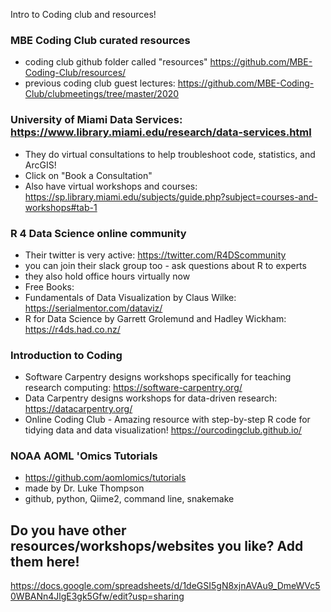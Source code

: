 Intro to Coding club and resources!

### MBE Coding Club curated resources
- coding club github folder called "resources" https://github.com/MBE-Coding-Club/resources/
- previous coding club guest lectures: https://github.com/MBE-Coding-Club/clubmeetings/tree/master/2020

### University of Miami Data Services: https://www.library.miami.edu/research/data-services.html
 - They do virtual consultations to help troubleshoot code, statistics, and ArcGIS!
 - Click on "Book a Consultation"
 - Also have virtual workshops and courses: https://sp.library.miami.edu/subjects/guide.php?subject=courses-and-workshops#tab-1
 
### R 4 Data Science online community
- Their twitter is very active: https://twitter.com/R4DScommunity
- you can join their slack group too - ask questions about R to experts
- they also hold office hours virtually now
- Free Books:
- Fundamentals of Data Visualization by Claus Wilke: https://serialmentor.com/dataviz/
- R for Data Science by Garrett Grolemund and Hadley Wickham: https://r4ds.had.co.nz/

### Introduction to Coding
- Software Carpentry designs workshops specifically for teaching research computing: https://software-carpentry.org/
- Data Carpentry designs workshops for data-driven research: https://datacarpentry.org/
- Online Coding Club - Amazing resource with step-by-step R code for tidying data and data visualization! https://ourcodingclub.github.io/

### NOAA AOML 'Omics Tutorials
- https://github.com/aomlomics/tutorials 
- made by Dr. Luke Thompson
- github, python, Qiime2, command line, snakemake

## Do you have other resources/workshops/websites you like? Add them here!
https://docs.google.com/spreadsheets/d/1deGSI5gN8xjnAVAu9_DmeWVc50WBANn4JlgE3gk5Gfw/edit?usp=sharing
